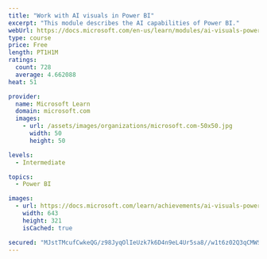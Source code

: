 ```yaml
---
title: "Work with AI visuals in Power BI"
excerpt: "This module describes the AI capabilities of Power BI."
webUrl: https://docs.microsoft.com/en-us/learn/modules/ai-visuals-power-bi/
type: course
price: Free
length: PT1H1M
ratings:
  count: 728
  average: 4.662088
heat: 51

provider:
  name: Microsoft Learn
  domain: microsoft.com
  images:
    - url: /assets/images/organizations/microsoft.com-50x50.jpg
      width: 50
      height: 50

levels:
  - Intermediate

topics:
  - Power BI

images:
  - url: https://docs.microsoft.com/learn/achievements/ai-visuals-power-bi-social.png
    width: 643
    height: 321
    isCached: true

secured: "MJstTMcufCwkeQG/z98JyqOlIeUzk7k6D4n9eL4Ur5sa8//w1t6z02Q3qCMWSMudvEzGYmPlJuIBKM2B2IwQ908t0d+c6xLqHk+mXi+F8dyFAh+qNqp0Js8yf+dQ8zOCohpXQ9ZCjfJTWxAs6aOsXeWlgHjeQa7u1gD+rb62sOrTjl1Qwwd1He4Cvi13rolzdpSQajUQq2PUP0YgwWfYcxOCqIdSC5Uhasq9WaSISPq8EswHQyvjD6b86TJBrsv3gFxm4QG0QsO2PH06a/zFmrKJSfaGqujAgiVt/VsBnFcBMJb6LaiHR4C9f0G4vmb0sE81F5VVItzsA1qqRIUcG2+5MV2CScEFxOkhIJk0RpI71Eqx7awXrgNQqh2dRBobV2ctwq5yla2lAC6JkRpgMoJXiiKSkrHqRpqwCpSRHLY=;M7hIo3JUXS+8Ybj2RPymWA=="
---
```


